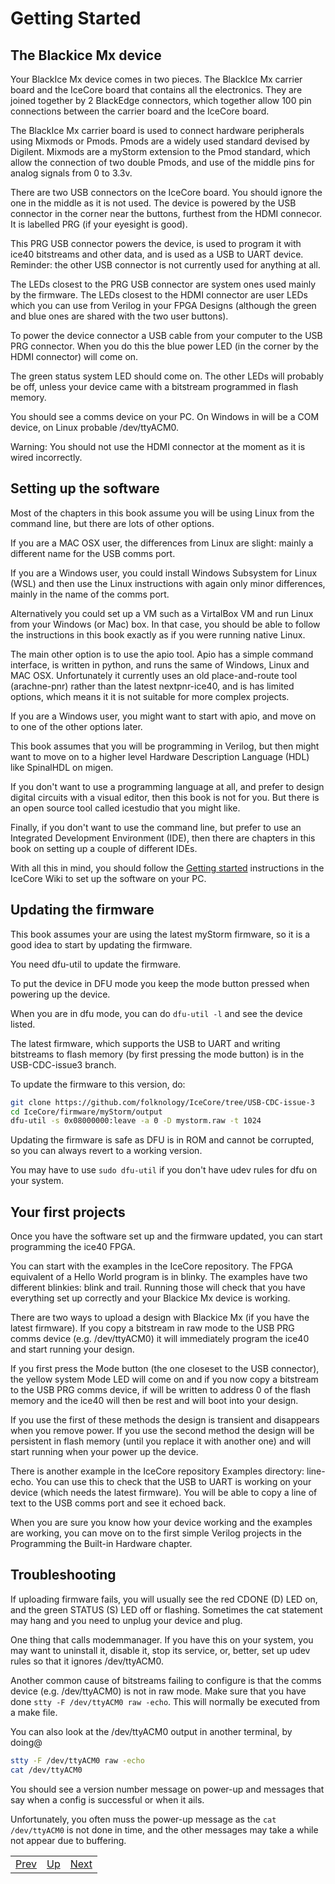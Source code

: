 # Getting Started

## The Blackice Mx device

Your BlackIce Mx device comes in two pieces. The BlackIce Mx carrier board and the IceCore board that contains all the electronics. They are joined together by 2 BlackEdge connectors, which together allow 100 pin connections between the carrier board and the IceCore board.

The BlackIce Mx carrier board is used to connect hardware peripherals using Mixmods or Pmods. Pmods are a widely used standard devised by Digilent. Mixmods are a myStorm extension to the Pmod standard, which allow the connection of two double Pmods, and use of the middle pins for analog signals from 0 to 3.3v.

There are two USB connectors on the IceCore board. You should ignore the one in the middle as it is not used. The device is powered by the USB connector in the corner near the buttons, furthest from the HDMI connecor. It is labelled PRG (if your eyesight is good).

This PRG USB connector powers the device, is used to program it with ice40 bitstreams and other data, and is used as a USB to UART device. Reminder: the other USB connector is not currently used for anything at all.

The LEDs closest to the PRG USB connector are system ones used mainly by the firmware. The LEDs closest to the HDMI connector are user LEDs which you can use from Verilog in your FPGA Designs (although the green and blue ones are shared with the two user buttons).

To power the device connector a USB cable from your computer to the USB PRG connector. When you do this the blue power LED (in the corner by the HDMI connector) will come on.

The green status system LED should come on. The other LEDs will probably be off, unless your device came with a bitstream programmed  in flash memory.

You should see a comms device on your PC. On Windows in will be a COM device, on Linux probable /dev/ttyACM0.

Warning: You should not use the HDMI connector at the moment as it is wired incorrectly.

## Setting up the software

Most of the chapters in this book assume you will be using Linux from the command line, but there are lots of other options.

If you are a MAC OSX user, the differences from Linux are slight: mainly a different name for the USB comms port.

If you are a Windows user, you could install Windows Subsystem for Linux (WSL) and then use the Linux instructions with again only minor differences, mainly in the name of the comms port.

Alternatively you could set up a VM such as a VirtalBox VM and run Linux from your Windows (or Mac) box. In that case, you should be able to follow the instructions in this book exactly as if you were running native Linux.

The main other option is to use the apio tool. Apio has a simple command interface, is written in python, and runs the same of Windows, Linux and MAC OSX. Unfortunately it currently uses an old place-and-route tool (arachne-pnr) rather than the latest nextpnr-ice40, and is has limited options, which means it it is not suitable for more complex projects.

If you are a Windows user, you might want to start with apio, and move on to one of the other options later.

This book assumes that you will be programming in Verilog, but then might want to move on to a higher level Hardware Description Language (HDL) like SpinalHDL on migen. 

If you don't want to use a programming language at all, and prefer to design digital circuits with a visual editor, then this book is not for you. But there is an open source tool called icestudio that you might like.

Finally, if you don't want to use the command line, but prefer to use an Integrated Development Environment (IDE), then there are chapters in this book on setting up a couple of different IDEs.

With all this in mind, you should follow the [Getting started](https://github.com/folknology/IceCore/wiki/IceCore-Getting-Started) instructions in the IceCore Wiki to set up the software on your PC.

## Updating the firmware

This book assumes your are using the latest myStorm firmware, so it is a good idea to start by updating the firmware.

You need dfu-util to update the firmware.

To put the device in DFU mode you keep the mode button pressed when powering up the device.

When you are in dfu mode, you can do `dfu-util -l` and see the device listed.

The latest firmware, which supports the USB to UART and writing bitstreams to flash memory (by first pressing the mode button) is in the USB-CDC-issue3 branch.

To update the firmware to this version, do:

```sh
git clone https://github.com/folknology/IceCore/tree/USB-CDC-issue-3
cd IceCore/firmware/myStorm/output
dfu-util -s 0x08000000:leave -a 0 -D mystorm.raw -t 1024
```

Updating the firmware is safe as DFU is in ROM and cannot be corrupted, so you can always revert to a working version.

You may have to use `sudo dfu-util` if you don't have udev rules for dfu on your system.

## Your first projects

Once you have the software set up and the firmware updated, you can start programming the ice40 FPGA.

You can start with the examples in the IceCore repository. The FPGA equivalent of a Hello World program is in blinky. The examples have two different blinkies: blink and trail. Running those will check that you have everything set up correctly and your Blackice Mx device is working. 

There are two ways to upload a design with Blackice Mx (if you have the latest firmware). If you copy a bitstream in raw mode to the USB PRG comms device (e.g. /dev/ttyACM0) it will immediately program the ice40 and start running your design. 

If you first press the Mode button (the one closeset to the USB connector), the yellow system Mode LED will come on and if you now copy a bitstream to the USB PRG comms device, if will be written to address 0 of the flash memory and the ice40 will then be rest and will boot into your design.

If you use the first of these methods the design is transient and disappears when you remove power. If you use the second method the design will be persistent in flash memory (until you replace it with another one) and will start running when your power up the device.

There is another example in the IceCore repository Examples directory: line-echo. You can use this to check that the USB to UART is working on your device (which needs the latest firmware). You will be able to copy a line of text to the USB comms port and see it echoed back.

When you are sure you know how your device working and the examples are working, you can move on to the first simple Verilog projects in the Programming the Built-in Hardware chapter.

## Troubleshooting

If uploading firmware fails, you will usually see the red CDONE (D) LED on, and the green STATUS (S) LED off or flashing. Sometimes the cat statement may hang and you need to unplug your device and plug.

One thing that calls modemmanager. If you have this on your system, you may want to uninstall it, disable it, stop its service, or, better, set up udev rules so that it ignores /dev/ttyACM0.

Another common cause of bitstreams failing to configure is that the comms device (e.g. /dev/ttyACM0) is not in raw mode. Make sure that you have done `stty -F /dev/ttyACM0 raw -echo`. This will normally be executed from a make file.

You can also look at the /dev/ttyACM0 output in another terminal, by doing@

```sh
stty -F /dev/ttyACM0 raw -echo
cat /dev/ttyACM0
```

You should see a version number message on power-up and messages that say when a config is successful or when it ails.

Unfortunately, you often muss the power-up message as the `cat /dev/ttyACM0` is not done in time, and the other messages may take a while not appear due to buffering.


|                        |                        |                        |
|------------------------|------------------------|------------------------|
|[Prev](../The_Hardware/The_Hardware.html)|[Up](..) |[Next](../Programming_the_Built-in_Hardware/Programming_the_Built-in_Hardware.html)|










